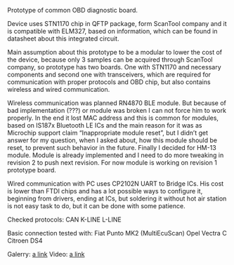 Prototype of common OBD diagnostic board. 

Device uses STN1170 chip in QFTP package, form ScanTool company and it is compatible with ELM327, based on information, which can be found in datasheet about this integrated circuit. 

Main assumption about this prototype to be a modular to lower the cost of the device, because only 3 samples can be acquired through ScanTool company, so prototype has two boards. One with STN1170 and necessary components and second one with transceivers, which are required for communication with proper protocols and OBD chip, but also contains wireless and wired communication. 

Wireless communication was planned RN4870 BLE module. But because of bad implementation (???) or module was broken I can not force him to work properly. In the end it lost MAC address and this is common for modules, based on IS187x Bluetooth LE ICs and the main reason for it was as Microchip support claim “Inappropriate module reset”, but I didn’t get answer for my question, when I asked about, how this module should be reset, to prevent such behavior in the future. Finally I decided for HM-13 module. Module is already implemented and I need to do more tweaking in revision 2 to push next revision. For now module is working on revision 1 prototype board.

Wired communication with PC uses CP2102N UART to Bridge ICs. His cost is lower than FTDI chips and has a lot possible ways to configure it, beginning from drivers, ending at ICs, but soldering it without hot air station is not easy task to do, but it can be done with some patience.

Checked protocols:
CAN 
K-LINE
L-LINE

Basic connection tested with:
Fiat Punto MK2 (MultiEcuScan) 
Opel Vectra C 
Citroen DS4 

Galerry: [a link](https://imgur.com/a/UtiDV)
Video: [a link](https://youtu.be/GFeOGx49xKc)
